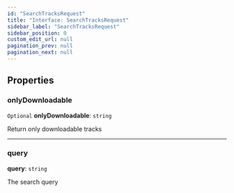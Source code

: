 ```yaml
---
id: "SearchTracksRequest"
title: "Interface: SearchTracksRequest"
sidebar_label: "SearchTracksRequest"
sidebar_position: 0
custom_edit_url: null
pagination_prev: null
pagination_next: null
---
```


## Properties

### onlyDownloadable

 `Optional` **onlyDownloadable**: `string`

Return only downloadable tracks

___

### query

 **query**: `string`

The search query

